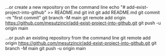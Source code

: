 …or create a new repository on the command line
echo "# add-exist-project-into-github" >> README.md
git init
git add README.md
git commit -m "first commit"
git branch -M main
git remote add origin https://github.com/mesutzincir/add-exist-project-into-github.git
git push -u origin main
                
…or push an existing repository from the command line
git remote add origin https://github.com/mesutzincir/add-exist-project-into-github.git
git branch -M main
git push -u origin main